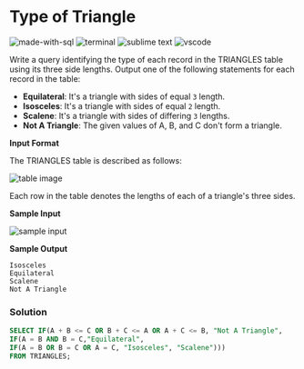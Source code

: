 # Type of Triangle
![made-with-sql](https://img.shields.io/badge/Made%20with-SQL-007396.svg)
![terminal](https://img.shields.io/badge/Windows%20Terminal-4D4D4D?logo=windows%20terminal&logoColor=white)
![sublime text](https://img.shields.io/badge/sublime_text-%23575757.svg?logo=sublime-text&logoColor=important)
![vscode](https://img.shields.io/badge/Visual_Studio_Code-0078D4?logo=visual%20studio%20code&logoColor=white)

Write a query identifying the type of each record in the TRIANGLES table using its three side lengths. Output one of the following statements for each record in the table:

- **Equilateral**: It's a triangle with  sides of equal `3` length.
- **Isosceles**: It's a triangle with  sides of equal `2` length.
- **Scalene**: It's a triangle with  sides of differing `3` lengths.
- **Not A Triangle**: The given values of A, B, and C don't form a triangle.

**Input Format**

The TRIANGLES table is described as follows:

![table image](https://s3.amazonaws.com/hr-challenge-images/12887/1443815629-ac2a843fb7-1.png)

Each row in the table denotes the lengths of each of a triangle's three sides.

**Sample Input**

![sample input](https://s3.amazonaws.com/hr-challenge-images/12887/1443815827-cbfc1ca12b-2.png)

**Sample Output**
```
Isosceles
Equilateral
Scalene
Not A Triangle
```

### Solution
```sql
SELECT IF(A + B <= C OR B + C <= A OR A + C <= B, "Not A Triangle",
IF(A = B AND B = C,"Equilateral",
IF(A = B OR B = C OR A = C, "Isosceles", "Scalene")))
FROM TRIANGLES;
```
